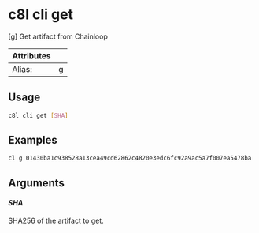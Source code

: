 # c8l cli get

[g] Get artifact from Chainloop

| Attributes       | &nbsp;
|------------------|-------------
| Alias:           | g

## Usage

```bash
c8l cli get [SHA]
```

## Examples

```bash
cl g 01430ba1c938528a13cea49cd62862c4820e3edc6fc92a9ac5a7f007ea5478ba
```

## Arguments

#### *SHA*

SHA256 of the artifact to get.


